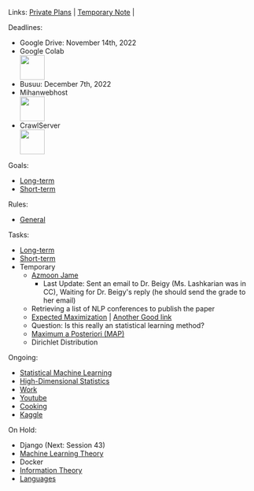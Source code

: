 Links: [Private Plans](https://github.com/arm-on/privateplans/blob/main/README.md) | [Temporary Note](https://github.com/arm-on/privateplans/blob/main/temp.md) |

Deadlines:
- Google Drive: November 14th, 2022
- Google Colab <img src="http://gen.sendtric.com/countdown/6uw6wony57" style="display: block; height:50px" />
- Busuu: December 7th, 2022
- Mihanwebhost <img src="http://gen.sendtric.com/countdown/xag1sgnhl9" style="display: block; height:50px" />
- CrawlServer  <img src="http://gen.sendtric.com/countdown/b7tm38bqzw" style="display: block; height:50px" />

Goals:
- [Long-term](long-term-goals.md)
- [Short-term](short-term-goals.md)

Rules:
- [General](rules-and-points.md)

Tasks:
- [Long-term](long-term-tasks.md)
- [Short-term](short-term-tasks.md)
- Temporary
  - [Azmoon Jame](azmoon-jame.md)
    - Last Update: Sent an email to Dr. Beigy (Ms. Lashkarian was in CC), Waiting for Dr. Beigy's reply (he should send the grade to her email)
  - Retrieving a list of NLP conferences to publish the paper
  - [Expected Maximization](https://towardsdatascience.com/expectation-maximization-explained-c82f5ed438e5) | [Another Good link](https://www.math.univ-toulouse.fr/~besse/Wikistat/pdf/st-m-datSc4-EMmixt.pdf)
  - Question: Is this really an statistical learning method?
  - [Maximum a Posteriori (MAP)](https://towardsdatascience.com/mle-vs-map-a989f423ae5c)
  - Dirichlet Distribution

Ongoing:
- [Statistical Machine Learning](ongoing/statistical-machine-learning.md)
- [High-Dimensional Statistics](ongoing/high-dimensional-statistics.md)
- [Work](ongoing/work.md)
- [Youtube](ongoing/youtube.md)
- [Cooking](ongoing/cooking.md)
- [Kaggle](ongoing/kaggle.md)
  
On Hold:

- Django (Next: Session 43)
- [Machine Learning Theory](ongoing/mlt.md)
- Docker
- [Information Theory](ongoing/inf.md)
- [Languages](ongoing/languages.md)